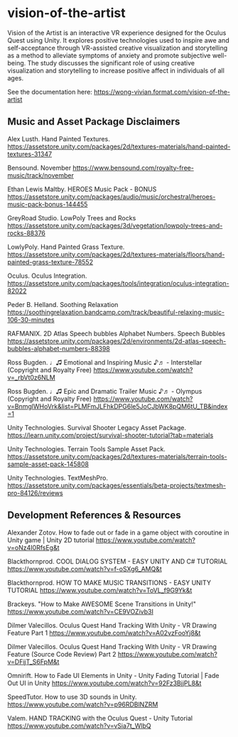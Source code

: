 # vision-of-the-artist

Vision of the Artist is an interactive VR experience designed for the Oculus Quest using Unity. It explores positive technologies used to inspire awe and self-acceptance through VR-assisted creative visualization and storytelling as a method to alleviate symptoms of anxiety and promote subjective well-being. The study discusses the significant role of using creative visualization and storytelling to increase positive affect in individuals of all ages.

See the documentation here: https://wong-vivian.format.com/vision-of-the-artist



## Music and Asset Package Disclaimers

Alex Lusth. Hand Painted Textures. https://assetstore.unity.com/packages/2d/textures-materials/hand-painted-textures-31347

Bensound. November https://www.bensound.com/royalty-free-music/track/november

Ethan Lewis Maltby. HEROES Music Pack - BONUS https://assetstore.unity.com/packages/audio/music/orchestral/heroes-music-pack-bonus-144455

GreyRoad Studio. LowPoly Trees and Rocks https://assetstore.unity.com/packages/3d/vegetation/lowpoly-trees-and-rocks-88376

LowlyPoly. Hand Painted Grass Texture. https://assetstore.unity.com/packages/2d/textures-materials/floors/hand-painted-grass-texture-78552

Oculus. Oculus Integration. https://assetstore.unity.com/packages/tools/integration/oculus-integration-82022

Peder B. Helland. Soothing Relaxation https://soothingrelaxation.bandcamp.com/track/beautiful-relaxing-music-106-30-minutes

RAFMANIX. 2D Atlas Speech bubbles Alphabet Numbers. Speech Bubbles https://assetstore.unity.com/packages/2d/environments/2d-atlas-speech-bubbles-alphabet-numbers-88398

Ross Bugden. ♩♫ Emotional and Inspiring Music ♪♬ - Interstellar (Copyright and Royalty Free) https://www.youtube.com/watch?v=_rbVt0z6NLM

Ross Bugden. ♩♫ Epic and Dramatic Trailer Music ♪♬ - Olympus (Copyright and Royalty Free) https://www.youtube.com/watch?v=BnmglWHoVrk&list=PLMFmJLFhkDPG6le5JoCJbWK8pQM6tU_TB&index=1

Unity Technologies. Survival Shooter Legacy Asset Package. https://learn.unity.com/project/survival-shooter-tutorial?tab=materials

Unity Technologies. Terrain Tools Sample Asset Pack. https://assetstore.unity.com/packages/2d/textures-materials/terrain-tools-sample-asset-pack-145808

Unity Technologies. TextMeshPro. https://assetstore.unity.com/packages/essentials/beta-projects/textmesh-pro-84126/reviews


## Development References & Resources
Alexander Zotov. How to fade out or fade in a game object with coroutine in Unity game | Unity 2D tutorial https://www.youtube.com/watch?v=oNz4I0RfsEg&t

Blackthornprod. COOL DIALOG SYSTEM - EASY UNITY AND C# TUTORIAL https://www.youtube.com/watch?v=f-oSXg6_AMQ&t

Blackthornprod. HOW TO MAKE MUSIC TRANSITIONS - EASY UNITY TUTORIAL https://www.youtube.com/watch?v=ToVL_f9G9Yk&t

Brackeys. "How to Make AWESOME Scene Transitions in Unity!" https://www.youtube.com/watch?v=CE9VOZivb3I

Dilmer Valecillos. Oculus Quest Hand Tracking With Unity - VR Drawing Feature Part 1 https://www.youtube.com/watch?v=A02vzFooYj8&t

Dilmer Valecillos. Oculus Quest Hand Tracking With Unity - VR Drawing Feature (Source Code Review) Part 2 https://www.youtube.com/watch?v=DFijT_S6FpM&t

Omnirift. How to Fade UI Elements in Unity - Unity Fading Tutorial | Fade Out UI in Unity https://www.youtube.com/watch?v=92Fz3BjjPL8&t

SpeedTutor. How to use 3D sounds in Unity. https://www.youtube.com/watch?v=p96RDBlNZRM

Valem. HAND TRACKING with the Oculus Quest - Unity Tutorial https://www.youtube.com/watch?v=vSia7t_WlbQ
